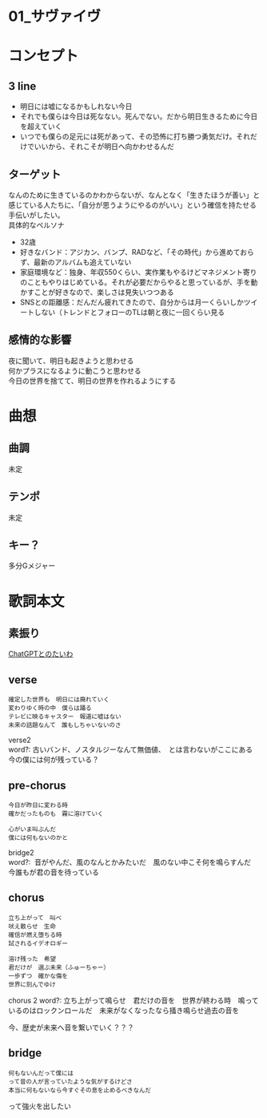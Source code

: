 # 01_サヴァイヴ
# コンセプト
## 3 line
- 明日には嘘になるかもしれない今日
- それでも僕らは今日は死なない。死んでない。だから明日生きるために今日を超えていく
- いつでも僕らの足元には死があって、その恐怖に打ち勝つ勇気だけ。それだけでいいから、それこそが明日へ向かわせるんだ

## ターゲット
なんのために生きているのかわからないが、なんとなく「生きたほうが善い」と感じている人たちに、「自分が思うようにやるのがいい」という確信を持たせる手伝いがしたい。  
具体的なペルソナ

- 32歳
- 好きなバンド：アジカン、バンプ、RADなど、「その時代」から進めておらず、最新のアルバムも追えていない
- 家庭環境など：独身、年収550くらい、実作業もやるけどマネジメント寄りのこともやりはじめている。それが必要だからやると思っているが、手を動かすことが好きなので、楽しさは見失いつつある
- SNSとの距離感：だんだん疲れてきたので、自分からは月一くらいしかツイートしない（トレンドとフォローのTLは朝と夜に一回くらい見る

## 感情的な影響
夜に聞いて、明日も起きようと思わせる  
何かプラスになるように動こうと思わせる  
今日の世界を捨てて、明日の世界を作れるようにする

# 曲想
## 曲調
未定

## テンポ
未定

## キー？
多分Gメジャー

# 歌詞本文
## 素振り
[ChatGPTとのたいわ](https://chat.openai.com/share/96188825-63fa-4ed6-bae6-1ba429667a7b)

## verse
```
確定した世界も　明日には廃れていく
変わりゆく時の中　僕らは踊る
テレビに映るキャスター　報道に嘘はない
未来の話題なんて　誰もしちゃいないのさ
```

verse2  
word?: 古いバンド、ノスタルジーなんて無価値、　とは言わないがここにある　今の僕には何が残っている？

## pre-chorus
```
今日が昨日に変わる時
確かだったものも　霧に溶けていく

心がいま叫ぶんだ
僕には何もないのかと
```

bridge2  
word?:  音がやんだ、風のなんとかみたいだ　風のない中こそ何を鳴らすんだ　今誰もが君の音を待っている

## chorus
```
立ち上がって　叫べ
吠え散らせ　生命
確信が燃え堕ちる時
試されるイデオロギー

溶け残った　希望
君だけが　選ぶ未来（ふゅーちゃー）
一歩ずつ　確かな傷を
世界に刻んでゆけ
```

chorus 2
word?: 立ち上がって鳴らせ　君だけの音を　世界が終わる時　鳴っているのはロックンロールだ　未来がなくなったなら掻き鳴らせ過去の音を

今、歴史が未来へ音を繋いでいく？？？


## bridge

```
何もないんだって僕には
って昔の人が言っていたような気がするけどさ
本当に何もないなら今すぐその息を止めるべきなんだ

```

って強火を出したい